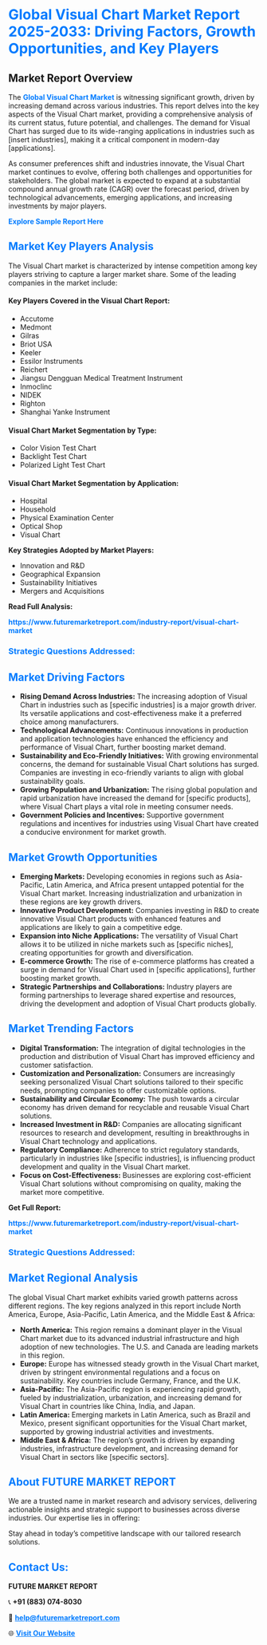 <h1 style="color: #007BFF;">Global Visual Chart Market Report 2025-2033: Driving Factors, Growth Opportunities, and Key Players</h1>

<section id="overview">
<h2>Market Report Overview</h2>
<p>The <a href="https://www.futuremarketreport.com/industry-report/visual-chart-market" style="color: #007BFF; text-decoration: none;"><strong>Global Visual Chart Market</strong></a> is witnessing significant growth, driven by increasing demand across various industries. This report delves into the key aspects of the Visual Chart market, providing a comprehensive analysis of its current status, future potential, and challenges. The demand for Visual Chart has surged due to its wide-ranging applications in industries such as [insert industries], making it a critical component in modern-day [applications].</p>
<p>As consumer preferences shift and industries innovate, the Visual Chart market continues to evolve, offering both challenges and opportunities for stakeholders. The global market is expected to expand at a substantial compound annual growth rate (CAGR) over the forecast period, driven by technological advancements, emerging applications, and increasing investments by major players.</p>
</section>

<section id="overview">
<p><a href="https://www.futuremarketreport.com/request-sample/reportId=125234" style="color: #007BFF; text-decoration: none;"><strong>Explore Sample Report Here</strong></a></p>
</section>

<section id="key-players">
<h2 style="color: #007BFF;">Market Key Players Analysis</h2>
<p>The Visual Chart market is characterized by intense competition among key players striving to capture a larger market share. Some of the leading companies in the market include:</p>
<h4>Key Players Covered in the Visual Chart Report:</h4>
<ul><li>Accutome</li><li>Medmont</li><li>Gilras</li><li>Briot USA</li><li>Keeler</li><li>Essilor Instruments</li><li>Reichert</li><li>Jiangsu Dengguan Medical Treatment Instrument</li><li>Inmoclinc</li><li>NIDEK</li><li>Righton</li><li>Shanghai Yanke Instrument</li></ul>
<h4>Visual Chart Market Segmentation by Type:</h4>
<ul><li>Color Vision Test Chart</li><li>Backlight Test Chart</li><li>Polarized Light Test Chart</li></ul>

<h4>Visual Chart Market Segmentation by Application:</h4>
<ul><li>Hospital</li><li>Household</li><li>Physical Examination Center</li><li>Optical Shop</li><li>Visual Chart</li></ul>
<p><strong>Key Strategies Adopted by Market Players:</strong></p>
<ul>
<li>Innovation and R&D</li>
<li>Geographical Expansion</li>
<li>Sustainability Initiatives</li>
<li>Mergers and Acquisitions</li>
</ul>
</section>

<section>
<p><strong>Read Full Analysis: </strong></p><a href="https://www.futuremarketreport.com/industry-report/visual-chart-market" style="color: #007BFF; text-decoration: none;"><strong>https://www.futuremarketreport.com/industry-report/visual-chart-market</strong></a>
<h3 style="color: #007BFF;">Strategic Questions Addressed:</h3>
</section>

<section id="driving-factors">
<h2 style="color: #007BFF;">Market Driving Factors</h2>
<ul>
<li><strong>Rising Demand Across Industries:</strong> The increasing adoption of Visual Chart in industries such as [specific industries] is a major growth driver. Its versatile applications and cost-effectiveness make it a preferred choice among manufacturers.</li>
<li><strong>Technological Advancements:</strong> Continuous innovations in production and application technologies have enhanced the efficiency and performance of Visual Chart, further boosting market demand.</li>
<li><strong>Sustainability and Eco-Friendly Initiatives:</strong> With growing environmental concerns, the demand for sustainable Visual Chart solutions has surged. Companies are investing in eco-friendly variants to align with global sustainability goals.</li>
<li><strong>Growing Population and Urbanization:</strong> The rising global population and rapid urbanization have increased the demand for [specific products], where Visual Chart plays a vital role in meeting consumer needs.</li>
<li><strong>Government Policies and Incentives:</strong> Supportive government regulations and incentives for industries using Visual Chart have created a conducive environment for market growth.</li>
</ul>
</section>

<section id="growth-opportunities">
<h2 style="color: #007BFF;">Market Growth Opportunities</h2>
<ul>
<li><strong>Emerging Markets:</strong> Developing economies in regions such as Asia-Pacific, Latin America, and Africa present untapped potential for the Visual Chart market. Increasing industrialization and urbanization in these regions are key growth drivers.</li>
<li><strong>Innovative Product Development:</strong> Companies investing in R&D to create innovative Visual Chart products with enhanced features and applications are likely to gain a competitive edge.</li>
<li><strong>Expansion into Niche Applications:</strong> The versatility of Visual Chart allows it to be utilized in niche markets such as [specific niches], creating opportunities for growth and diversification.</li>
<li><strong>E-commerce Growth:</strong> The rise of e-commerce platforms has created a surge in demand for Visual Chart used in [specific applications], further boosting market growth.</li>
<li><strong>Strategic Partnerships and Collaborations:</strong> Industry players are forming partnerships to leverage shared expertise and resources, driving the development and adoption of Visual Chart products globally.</li>
</ul>
</section>

<section id="trending-factors">
<h2 style="color: #007BFF;">Market Trending Factors</h2>
<ul>
<li><strong>Digital Transformation:</strong> The integration of digital technologies in the production and distribution of Visual Chart has improved efficiency and customer satisfaction.</li>
<li><strong>Customization and Personalization:</strong> Consumers are increasingly seeking personalized Visual Chart solutions tailored to their specific needs, prompting companies to offer customizable options.</li>
<li><strong>Sustainability and Circular Economy:</strong> The push towards a circular economy has driven demand for recyclable and reusable Visual Chart solutions.</li>
<li><strong>Increased Investment in R&D:</strong> Companies are allocating significant resources to research and development, resulting in breakthroughs in Visual Chart technology and applications.</li>
<li><strong>Regulatory Compliance:</strong> Adherence to strict regulatory standards, particularly in industries like [specific industries], is influencing product development and quality in the Visual Chart market.</li>
<li><strong>Focus on Cost-Effectiveness:</strong> Businesses are exploring cost-efficient Visual Chart solutions without compromising on quality, making the market more competitive.</li>
</ul>
</section>

<section>
<p><strong>Get Full Report: </strong></p><a href="https://www.futuremarketreport.com/industry-report/visual-chart-market" style="color: #007BFF; text-decoration: none;"><strong>https://www.futuremarketreport.com/industry-report/visual-chart-market</strong></a>
<h3 style="color: #007BFF;">Strategic Questions Addressed:</h3>
</section>


<section id="regional-analysis">
<h2 style="color: #007BFF;">Market Regional Analysis</h2>
<p>The global Visual Chart market exhibits varied growth patterns across different regions. The key regions analyzed in this report include North America, Europe, Asia-Pacific, Latin America, and the Middle East & Africa:</p>
<ul>
<li><strong>North America:</strong> This region remains a dominant player in the Visual Chart market due to its advanced industrial infrastructure and high adoption of new technologies. The U.S. and Canada are leading markets in this region.</li>
<li><strong>Europe:</strong> Europe has witnessed steady growth in the Visual Chart market, driven by stringent environmental regulations and a focus on sustainability. Key countries include Germany, France, and the U.K.</li>
<li><strong>Asia-Pacific:</strong> The Asia-Pacific region is experiencing rapid growth, fueled by industrialization, urbanization, and increasing demand for Visual Chart in countries like China, India, and Japan.</li>
<li><strong>Latin America:</strong> Emerging markets in Latin America, such as Brazil and Mexico, present significant opportunities for the Visual Chart market, supported by growing industrial activities and investments.</li>
<li><strong>Middle East & Africa:</strong> The region’s growth is driven by expanding industries, infrastructure development, and increasing demand for Visual Chart in sectors like [specific sectors].</li>
</ul>
</section>

<footer>
<h2 style="color: #007BFF;">About FUTURE MARKET REPORT</h2>
<p>We are a trusted name in market research and advisory services, delivering actionable insights and strategic support to businesses across diverse industries. Our expertise lies in offering:</p>

<p>Stay ahead in today’s competitive landscape with our tailored research solutions.</p>

<h2 style="color: #007BFF;">Contact Us:</h2>
<p><strong>FUTURE MARKET REPORT</strong></p>
<p>📞 <strong>+91 (883) 074-8030</strong></p>
<p>📧 <strong><a href="mailto:help@futuremarketreport.com" style="color: #007BFF;">help@futuremarketreport.com</a></strong></p>
<p>🌐 <strong><a href="https://www.futuremarketreport.com/" style="color: #007BFF;">Visit Our Website</a></strong></p>
</footer>